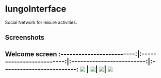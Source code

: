 # IungoInterface
Social Network for leisure activities.


Screenshots
-------------
Welcome screen 
:-------------------------:|:-------------------------:|:-------------------------:|:-------------------------:
![](<img src="/Figures/WelcomeScreen2.png" height="400" alt="Screenshot"/> )  |  ![](<img src="/Figures/WelcomeScreen2.png" height="400" alt="Screenshot"/>)|  ![](<img src="/Figures/WelcomeScreen2.png" height="400" alt="Screenshot"/>)|  ![](<img src="/Figures/WelcomeScreen2.png" height="400" alt="Screenshot"/>)
-------------

